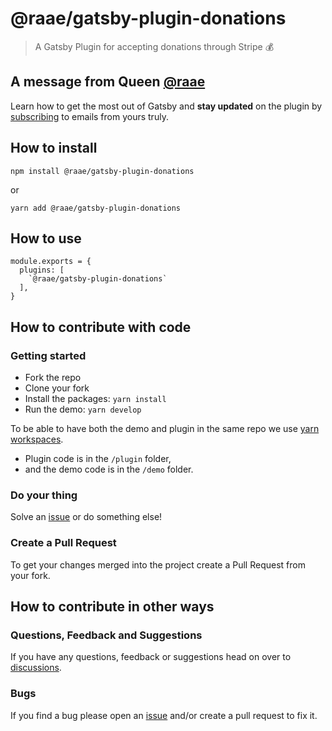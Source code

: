 # @raae/gatsby-plugin-donations

> A Gatsby Plugin for accepting donations through Stripe 💰

## A message from Queen [@raae](https://twitter.com/raae)

Learn how to get the most out of Gatsby and **stay updated** on the plugin by [subscribing](https://queen.raae.codes/emails/?utm_source=readme&utm_campaign=plugin-donations) to emails from yours truly.

## How to install

`npm install @raae/gatsby-plugin-donations`

or

`yarn add @raae/gatsby-plugin-donations`

## How to use

```
module.exports = {
  plugins: [
    `@raae/gatsby-plugin-donations`
  ],
}
```

## How to contribute with code

### Getting started

- Fork the repo
- Clone your fork
- Install the packages: `yarn install`
- Run the demo: `yarn develop`

To be able to have both the demo and plugin in the same repo we use [yarn workspaces](https://classic.yarnpkg.com/lang/en/docs/workspaces/).

- Plugin code is in the `/plugin` folder,
- and the demo code is in the `/demo` folder.

### Do your thing

Solve an [issue](https://github.com/queen-raae/gatsby-plugin-donations/issues) or do something else!

### Create a Pull Request

To get your changes merged into the project create a Pull Request from your fork.

## How to contribute in other ways

### Questions, Feedback and Suggestions

If you have any questions, feedback or suggestions head on over to [discussions](https://github.com/queen-raae/gatsby-plugin-donations/discussions).

### Bugs

If you find a bug please open an [issue](https://github.com/queen-raae/gatsby-plugin-donations/issues) and/or create a pull request to fix it.
